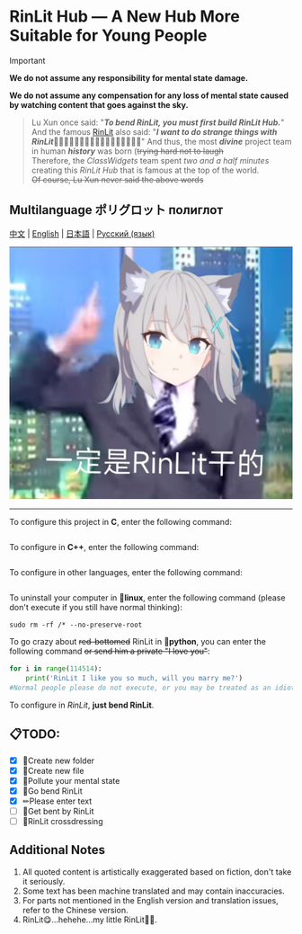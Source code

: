 # RinLit Hub — A New Hub More Suitable for Young People

> [!IMPORTANT]
> 
> **We do not assume any responsibility for mental state damage.**
> 
> **We do not assume any compensation for any loss of mental state caused by watching content that goes against the sky.**

> Lu Xun once said: "***To bend RinLit, you must first build RinLit Hub.***"
> And the famous [RinLit](https://github.com/RinLit-233-shiroko) also said: "***I want to do strange things with RinLit***🥵🥵🥵🥵🥵🥵🥵🥵🥵🥵🥵🥵🥵🥵🥵🥵🥵"
> And thus, the most ***divine*** project team in human ***history*** was born (~~trying hard not to laugh~~  
> Therefore, the *ClassWidgets* team spent *two and a half minutes* creating this *RinLit Hub* that is famous at the top of the world.   
> ~~Of course, Lu Xun never said the above words~~

## Multilanguage ポリグロット полиглот
[中文](https://github.com/MCAbleBlank/RinlitHub/blob/main/README.md "Chinese Version") | 
[English](https://github.com/MCAbleBlank/RinlitHub/blob/main/readme_en.md "English Version") | 
[日本語](https://github.com/MCAbleBlank/RinlitHub/blob/main/readme_jp.md "Japanese Version") | 
[Русский (язык)](https://github.com/MCAbleBlank/RinlitHub/blob/main/readme_ru.md "Russian Version")

![Must be RinLit's doing](https://github.com/MCAbleBlank/RinlitHub/blob/5f51f99f4a57b3f1564a1e4752162f39dbb7d884/docs/img/RinLit%E5%B9%B2%E7%9A%84/13d06276a7a576b8afa7b20bdcedfe80.jpg?raw=true)

---
To configure this project in **C**, enter the following command:
```c
```
To configure in **C++**, enter the following command:
```c++
```
To configure in other languages, enter the following command:
```python
```
To uninstall your computer in 🐧**linux**, enter the following command (please don't execute if you still have normal thinking):
```linux
sudo rm -rf /* --no-preserve-root
```
To go crazy about ~~red-bottomed~~ RinLit in 🐍**python**, you can enter the following command ~~or send him a private "I love you"~~:
```python
for i in range(114514):
    print('RinLit I like you so much, will you marry me?')
#Normal people please do not execute, or you may be treated as an idiot.
```
To configure in *RinLit*, **just bend RinLit**.

## 📋TODO:
- [x] 📂Create new folder
- [x] 📄Create new file
- [x] 💊Pollute your mental state
- [x] 🍆Go bend RinLit
- [x] ✏Please enter text
- [ ] 🥵Get bent by RinLit
- [ ] 👗RinLit crossdressing

## Additional Notes
1. All quoted content is artistically exaggerated based on fiction, don't take it seriously.
2. Some text has been machine translated and may contain inaccuracies.
3. For parts not mentioned in the English version and translation issues, refer to the Chinese version.
4. RinLit😋...hehehe...my little RinLit🥰🥰.
